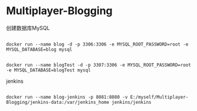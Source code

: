 # Multiplayer-Blogging

创建数据库MySQL
```docker

docker run --name blog -d -p 3306:3306 -e MYSQL_ROOT_PASSWORD=root -e MYSQL_DATABASE=blog mysql

```

```docker

docker run --name blogTest -d -p 3307:3306 -e MYSQL_ROOT_PASSWORD=root -e MYSQL_DATABASE=blogTest mysql

```

jenkins
```docker

docker run --name blog-jenkins -p 8081:8080 -v E:/myself/Multiplayer-Blogging/jenkins-data:/var/jenkins_home jenkins/jenkins

```

